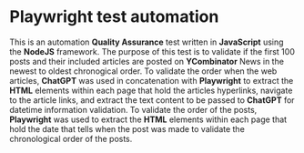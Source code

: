 # Playwright test automation

This is an automation **Quality Assurance** test written in **JavaScript** using the **NodeJS** framework. The purpose of this test is to validate if the first 100 posts and their included articles are posted on **YCombinator** News in the newest to oldest chronogical order. To validate the order when the web articles, **ChatGPT** was used in concatenation with **Playwright** to extract the **HTML** elements within each page that hold the articles hyperlinks, navigate to the article links, and extract the text content to be passed to **ChatGPT** for datetime information validation. To validate the order of the posts, **Playwright** was used to extract the **HTML** elements within each page that hold the date that tells when the post was made to validate the chronological order of the posts.
